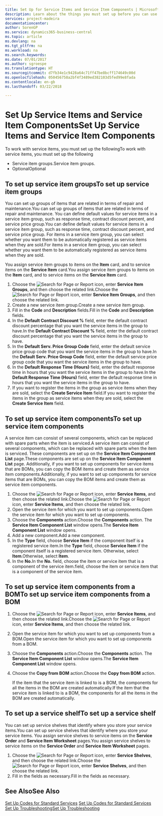 ```yaml
---
title: Set Up for Service Items and Service Item Components | Microsoft Docs
description: Learn about the things you must set up before you can use service items, including default values such as response time, contract discount percent, and service price group.
services: project-madeira
documentationcenter: 
author: SorenGP
ms.service: dynamics365-business-central
ms.topic: article
ms.devlang: na
ms.tgt_pltfrm: na
ms.workload: na
ms.search.keywords: 
ms.date: 07/01/2017
ms.author: sgroespe
ms.translationtype: HT
ms.sourcegitcommit: d7fb34e1c9428a64c71ff47be8bcff174649c00d
ms.openlocfilehash: 050456758a2bf4f3489ed382103d5fed99e8fada
ms.contentlocale: en-gb
ms.lasthandoff: 03/22/2018

---
```

# <a name="set-up-service-items-and-service-item-components"></a><span data-ttu-id="d1eb0-103">Set Up Service Items and Service Item Components</span><span class="sxs-lookup"><span data-stu-id="d1eb0-103">Set Up Service Items and Service Item Components</span></span>
<span data-ttu-id="d1eb0-104">To work with service items, you must set up the following</span><span class="sxs-lookup"><span data-stu-id="d1eb0-104">To work with service items, you must set up the following</span></span>

* <span data-ttu-id="d1eb0-105">Service item groups.</span><span class="sxs-lookup"><span data-stu-id="d1eb0-105">Service item groups.</span></span>
* <span data-ttu-id="d1eb0-106">Optional</span><span class="sxs-lookup"><span data-stu-id="d1eb0-106">Optional</span></span>

## <a name="to-set-up-service-item-groups"></a><span data-ttu-id="d1eb0-107">To set up service item groups</span><span class="sxs-lookup"><span data-stu-id="d1eb0-107">To set up service item groups</span></span>
<span data-ttu-id="d1eb0-108">You can set up groups of items that are related in terms of repair and maintenance.</span><span class="sxs-lookup"><span data-stu-id="d1eb0-108">You can set up groups of items that are related in terms of repair and maintenance.</span></span> <span data-ttu-id="d1eb0-109">You can define default values for service items in a service item group, such as response time, contract discount percent, and service price group.</span><span class="sxs-lookup"><span data-stu-id="d1eb0-109">You can define default values for service items in a service item group, such as response time, contract discount percent, and service price group.</span></span> <span data-ttu-id="d1eb0-110">For items in a service item group, you can select whether you want them to be automatically registered as service items when they are sold.</span><span class="sxs-lookup"><span data-stu-id="d1eb0-110">For items in a service item group, you can select whether you want them to be automatically registered as service items when they are sold.</span></span>  

<span data-ttu-id="d1eb0-111">You assign service item groups to items on the **Item** card, and to service items on the **Service Item** card.</span><span class="sxs-lookup"><span data-stu-id="d1eb0-111">You assign service item groups to items on the **Item** card, and to service items on the **Service Item** card.</span></span>  

1. <span data-ttu-id="d1eb0-112">Choose the ![Search for Page or Report](media/ui-search/search_small.png "Search for Page or Report icon") icon, enter **Service Item Groups**, and then choose the related link.</span><span class="sxs-lookup"><span data-stu-id="d1eb0-112">Choose the ![Search for Page or Report](media/ui-search/search_small.png "Search for Page or Report icon") icon, enter **Service Item Groups**, and then choose the related link.</span></span>  
2. <span data-ttu-id="d1eb0-113">Create a new service item group.</span><span class="sxs-lookup"><span data-stu-id="d1eb0-113">Create a new service item group.</span></span>  
3. <span data-ttu-id="d1eb0-114">Fill in the **Code** and **Description** fields.</span><span class="sxs-lookup"><span data-stu-id="d1eb0-114">Fill in the **Code** and **Description** fields.</span></span>  
4. <span data-ttu-id="d1eb0-115">In the **Default Contract Discount %** field, enter the default contract discount percentage that you want the service items in the group to have.</span><span class="sxs-lookup"><span data-stu-id="d1eb0-115">In the **Default Contract Discount %** field, enter the default contract discount percentage that you want the service items in the group to have.</span></span>  
5. <span data-ttu-id="d1eb0-116">In the **Default Serv. Price Group Code** field, enter the default service price group code that you want the service items in the group to have.</span><span class="sxs-lookup"><span data-stu-id="d1eb0-116">In the **Default Serv. Price Group Code** field, enter the default service price group code that you want the service items in the group to have.</span></span>  
6. <span data-ttu-id="d1eb0-117">In the **Default Response Time (Hours)** field, enter the default response time in hours that you want the service items in the group to have.</span><span class="sxs-lookup"><span data-stu-id="d1eb0-117">In the **Default Response Time (Hours)** field, enter the default response time in hours that you want the service items in the group to have.</span></span>  
7. <span data-ttu-id="d1eb0-118">If you want to register the items in the group as service items when they are sold, select the **Create Service Item** field.</span><span class="sxs-lookup"><span data-stu-id="d1eb0-118">If you want to register the items in the group as service items when they are sold, select the **Create Service Item** field.</span></span>  

## <a name="to-set-up-service-item-components"></a><span data-ttu-id="d1eb0-119">To set up service item components</span><span class="sxs-lookup"><span data-stu-id="d1eb0-119">To set up service item components</span></span>
<span data-ttu-id="d1eb0-120">A service item can consist of several components, which can be replaced with spare parts when the item is serviced.</span><span class="sxs-lookup"><span data-stu-id="d1eb0-120">A service item can consist of several components, which can be replaced with spare parts when the item is serviced.</span></span> <span data-ttu-id="d1eb0-121">These components are set up on the **Service Item Component List** page.</span><span class="sxs-lookup"><span data-stu-id="d1eb0-121">These components are set up on the **Service Item Component List** page.</span></span> <span data-ttu-id="d1eb0-122">Additionally, if you want to set up components for service items that are BOMs, you can copy the BOM items and create them as service item components.</span><span class="sxs-lookup"><span data-stu-id="d1eb0-122">Additionally, if you want to set up components for service items that are BOMs, you can copy the BOM items and create them as service item components.</span></span>

1. <span data-ttu-id="d1eb0-123">Choose the ![Search for Page or Report](media/ui-search/search_small.png "Search for Page or Report icon") icon, enter **Service Items**, and then choose the related link.</span><span class="sxs-lookup"><span data-stu-id="d1eb0-123">Choose the ![Search for Page or Report](media/ui-search/search_small.png "Search for Page or Report icon") icon, enter **Service Items**, and then choose the related link.</span></span>
2. <span data-ttu-id="d1eb0-124">Open the service item for which you want to set up components.</span><span class="sxs-lookup"><span data-stu-id="d1eb0-124">Open the service item for which you want to set up components.</span></span>  
3. <span data-ttu-id="d1eb0-125">Choose the **Components** action.</span><span class="sxs-lookup"><span data-stu-id="d1eb0-125">Choose the **Components** action.</span></span> <span data-ttu-id="d1eb0-126">The **Service Item Component List** window opens.</span><span class="sxs-lookup"><span data-stu-id="d1eb0-126">The **Service Item Component List** window opens.</span></span>  
4. <span data-ttu-id="d1eb0-127">Add a new component.</span><span class="sxs-lookup"><span data-stu-id="d1eb0-127">Add a new component.</span></span>  
5. <span data-ttu-id="d1eb0-128">In the **Type** field, choose **Service Item** if the component itself is a registered service item.</span><span class="sxs-lookup"><span data-stu-id="d1eb0-128">In the **Type** field, choose **Service Item** if the component itself is a registered service item.</span></span> <span data-ttu-id="d1eb0-129">Otherwise, select **Item**.</span><span class="sxs-lookup"><span data-stu-id="d1eb0-129">Otherwise, select **Item**.</span></span>  
6. <span data-ttu-id="d1eb0-130">In the **No.**</span><span class="sxs-lookup"><span data-stu-id="d1eb0-130">In the **No.**</span></span> <span data-ttu-id="d1eb0-131">field, choose the item or service item that is a component of the service item.</span><span class="sxs-lookup"><span data-stu-id="d1eb0-131">field, choose the item or service item that is a component of the service item.</span></span>  

## <a name="to-set-up-service-item-components-from-a-bom"></a><span data-ttu-id="d1eb0-132">To set up service item components from a BOM</span><span class="sxs-lookup"><span data-stu-id="d1eb0-132">To set up service item components from a BOM</span></span>
1.  <span data-ttu-id="d1eb0-133">Choose the ![Search for Page or Report](media/ui-search/search_small.png "Search for Page or Report icon") icon, enter **Service Items**, and then choose the related link.</span><span class="sxs-lookup"><span data-stu-id="d1eb0-133">Choose the ![Search for Page or Report](media/ui-search/search_small.png "Search for Page or Report icon") icon, enter **Service Items**, and then choose the related link.</span></span>  
2. <span data-ttu-id="d1eb0-134">Open the service item for which you want to set up components from a BOM.</span><span class="sxs-lookup"><span data-stu-id="d1eb0-134">Open the service item for which you want to set up components from a BOM.</span></span>  
3. <span data-ttu-id="d1eb0-135">Choose the **Components** action.</span><span class="sxs-lookup"><span data-stu-id="d1eb0-135">Choose the **Components** action.</span></span> <span data-ttu-id="d1eb0-136">The **Service Item Component List** window opens.</span><span class="sxs-lookup"><span data-stu-id="d1eb0-136">The **Service Item Component List** window opens.</span></span>  
4. <span data-ttu-id="d1eb0-137">Choose the **Copy from BOM** action.</span><span class="sxs-lookup"><span data-stu-id="d1eb0-137">Choose the **Copy from BOM** action.</span></span>  

    <span data-ttu-id="d1eb0-138">If the item that the service item is linked to is a BOM, the components for all the items in the BOM are created automatically.</span><span class="sxs-lookup"><span data-stu-id="d1eb0-138">If the item that the service item is linked to is a BOM, the components for all the items in the BOM are created automatically.</span></span>  

## <a name="to-set-up-a-service-shelf"></a><span data-ttu-id="d1eb0-139">To set up a service shelf</span><span class="sxs-lookup"><span data-stu-id="d1eb0-139">To set up a service shelf</span></span>
<span data-ttu-id="d1eb0-140">You can set up service shelves that identify where you store your service items.</span><span class="sxs-lookup"><span data-stu-id="d1eb0-140">You can set up service shelves that identify where you store your service items.</span></span> <span data-ttu-id="d1eb0-141">You assign service shelves to service items on the **Service Order** and **Service Item Worksheet** pages.</span><span class="sxs-lookup"><span data-stu-id="d1eb0-141">You assign service shelves to service items on the **Service Order** and **Service Item Worksheet** pages.</span></span>  

1. <span data-ttu-id="d1eb0-142">Choose the ![Search for Page or Report](media/ui-search/search_small.png "Search for Page or Report icon") icon, enter **Service Shelves**, and then choose the related link.</span><span class="sxs-lookup"><span data-stu-id="d1eb0-142">Choose the ![Search for Page or Report](media/ui-search/search_small.png "Search for Page or Report icon") icon, enter **Service Shelves**, and then choose the related link.</span></span>
2. <span data-ttu-id="d1eb0-143">Fill in the fields as necessary.</span><span class="sxs-lookup"><span data-stu-id="d1eb0-143">Fill in the fields as necessary.</span></span>

## <a name="see-also"></a><span data-ttu-id="d1eb0-144">See Also</span><span class="sxs-lookup"><span data-stu-id="d1eb0-144">See Also</span></span>
<span data-ttu-id="d1eb0-145">[Set Up Codes for Standard Services](service-how-setup-service-coding.md) </span><span class="sxs-lookup"><span data-stu-id="d1eb0-145">[Set Up Codes for Standard Services](service-how-setup-service-coding.md) </span></span>  
[<span data-ttu-id="d1eb0-146">Set Up Troubleshooting</span><span class="sxs-lookup"><span data-stu-id="d1eb0-146">Set Up Troubleshooting</span></span>](service-how-setup-troubleshooting.md)

